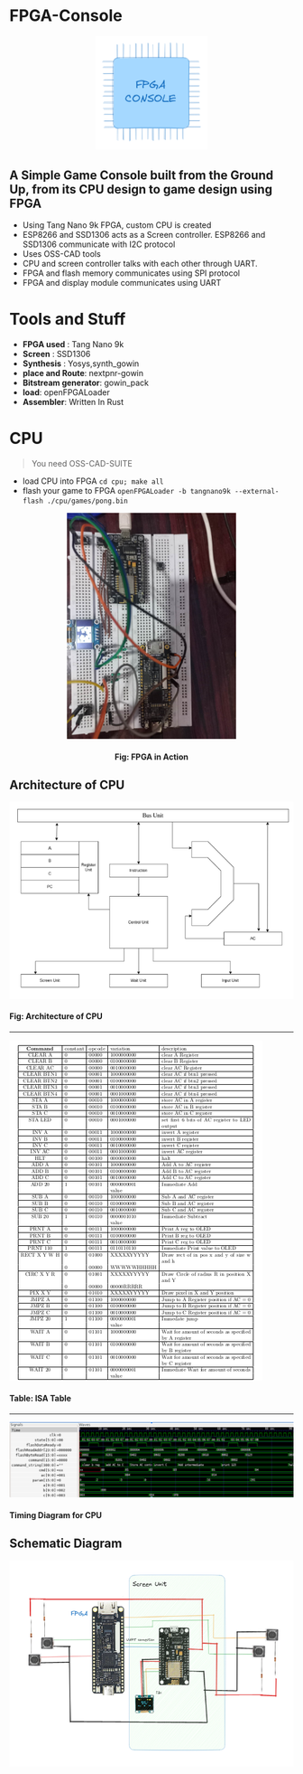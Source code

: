 # FPGA-Console 
<center>
    <img src="./screenshots/logo.png" width="200px"/>
</center>

## A Simple Game Console built from the Ground Up, from its CPU design to game design using FPGA



- Using Tang Nano 9k FPGA, custom CPU is created
- ESP8266 and SSD1306 acts as a Screen controller. ESP8266 and SSD1306 communicate with I2C protocol
- Uses OSS-CAD tools
- CPU and screen controller talks with each other through UART. 
- FPGA and flash memory communicates using SPI protocol
- FPGA and display module communicates using UART 

# Tools and Stuff

- **FPGA used** : Tang Nano 9k
- **Screen** : SSD1306
- **Synthesis** : Yosys,synth_gowin
- **place and Route**: nextpnr-gowin
- **Bitstream generator**: gowin_pack
- **load**: openFPGALoader
- **Assembler**: Written In Rust

# CPU 

> You need OSS-CAD-SUITE

- load CPU into FPGA
    `cd cpu; make all`
- flash your game to FPGA
    `openFPGALoader -b tangnano9k --external-flash ./cpu/games/pong.bin`

  


<center>
    <img src="./sem_project_report/images/fpga_bhoos.jpg" width="300px" />
    <h4>Fig: FPGA in Action</h4>
</center>

## Architecture of CPU

<img src="./screenshots/architecture.png"/>
<h4>Fig: Architecture of CPU </h4>

--------------

![](./screenshots/ISA-table.png)
<h4>Table: ISA Table</h4>

--------------

![](./screenshots/timing.png)
<h4>Timing Diagram for CPU</h4>

## Schematic Diagram

![](./screenshots/schematic.png)





 
